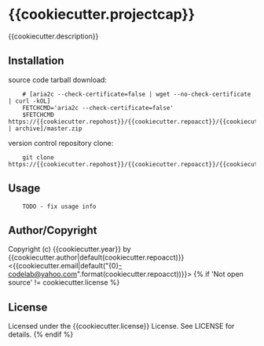 # {{cookiecutter.projectcap}}
<!-- .md to .html: markdown foo.md > foo.html
                   pandoc -s -f markdown_strict -t html5 -o foo.html foo.md -->

{{cookiecutter.description}}

## Installation
source code tarball download:
    
        # [aria2c --check-certificate=false | wget --no-check-certificate | curl -kOL]
        FETCHCMD='aria2c --check-certificate=false'
        $FETCHCMD https://{{cookiecutter.repohost}}/{{cookiecutter.repoacct}}/{{cookiecutter.project}}/[get | archive]/master.zip

version control repository clone:
        
        git clone https://{{cookiecutter.repohost}}/{{cookiecutter.repoacct}}/{{cookiecutter.project}}.git

## Usage
        TODO - fix usage info

## Author/Copyright
Copyright (c) {{cookiecutter.year}} by {{cookiecutter.author|default(cookiecutter.repoacct)}} <{{cookiecutter.email|default("{0}-codelab@yahoo.com".format(cookiecutter.repoacct))}}>
{% if 'Not open source' != cookiecutter.license %}

## License
Licensed under the {{cookiecutter.license}} License. See LICENSE for details.
{% endif %}
